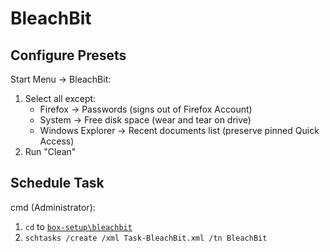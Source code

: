 # BleachBit

## Configure Presets

Start Menu -> BleachBit:

1.  Select all except:
    - Firefox -> Passwords (signs out of Firefox Account)
    - System -> Free disk space (wear and tear on drive)
    - Windows Explorer -> Recent documents list (preserve pinned Quick Access)
2.  Run "Clean"

## Schedule Task

cmd (Administrator):

1.  `cd` to [`box-setup\bleachbit`](https://github.com/collinbarrett/box-setup/tree/main/bleachbit)
2.  `schtasks /create /xml Task-BleachBit.xml /tn BleachBit`
